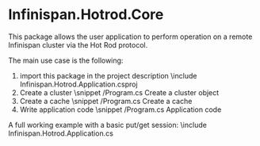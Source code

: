 # Infinispan.Hotrod.Core

This package allows the user application to perform operation on a remote Infinispan cluster via the Hot Rod protocol.

The main use case is the following:

1. import this package in the project description
\include Infinispan.Hotrod.Application.csproj
2. Create a cluster
\snippet /Program.cs Create a cluster object
3. Create a cache
\snippet /Program.cs Create a cache
4. Write application code
\snippet /Program.cs Application code

A full working example with a basic put/get session:
\include Infinispan.Hotrod.Application.cs
